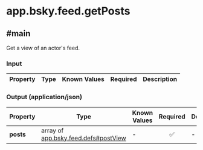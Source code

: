 # app.bsky.feed.getPosts

## #main

Get a view of an actor's feed.

### Input

| Property | Type | Known Values | Required | Description |
| --- | --- | --- | :---: | --- |

### Output (application/json)

| Property | Type | Known Values | Required | Description |
| --- | --- | --- | :---: | --- |
| **posts** | array of [app.bsky.feed.defs#postView](../../../../lexicons/app/bsky/feed/defs.md#postview) | - | ✅ | - |
